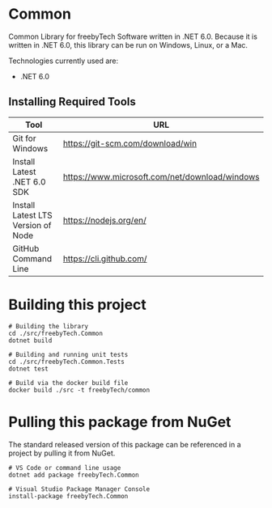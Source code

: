 # Common

Common Library for freebyTech Software written in .NET 6.0. Because it is written in .NET 6.0, this library can be run on Windows, Linux, or a Mac.

Technologies currently used are:

- .NET 6.0

## Installing Required Tools

| Tool                               | URL                                            |
| ---------------------------------- | ---------------------------------------------- |
| Git for Windows                    | https://git-scm.com/download/win               |
| Install Latest .NET 6.0 SDK        | https://www.microsoft.com/net/download/windows |
| Install Latest LTS Version of Node | https://nodejs.org/en/                         |
| GitHub Command Line                | https://cli.github.com/                        |

# Building this project

```
# Building the library
cd ./src/freebyTech.Common
dotnet build

# Building and running unit tests
cd ./src/freebyTech.Common.Tests
dotnet test

# Build via the docker build file
docker build ./src -t freebyTech/common
```

# Pulling this package from NuGet

The standard released version of this package can be referenced in a project by pulling it from NuGet.

```
# VS Code or command line usage
dotnet add package freebyTech.Common

# Visual Studio Package Manager Console
install-package freebyTech.Common
```
